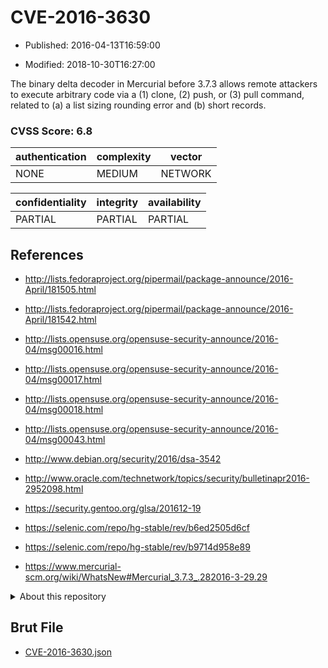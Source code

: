 # CVE-2016-3630

- Published: 2016-04-13T16:59:00

- Modified: 2018-10-30T16:27:00

The binary delta decoder in Mercurial before 3.7.3 allows remote attackers to execute arbitrary code via a (1) clone, (2) push, or (3) pull command, related to (a) a list sizing rounding error and (b) short records.

### CVSS Score: **6.8**

| authentication | complexity | vector |
| --- | --- | --- |
| NONE | MEDIUM | NETWORK |

| confidentiality | integrity | availability |
| --- | --- | --- |
| PARTIAL | PARTIAL | PARTIAL |

## References

* http://lists.fedoraproject.org/pipermail/package-announce/2016-April/181505.html

* http://lists.fedoraproject.org/pipermail/package-announce/2016-April/181542.html

* http://lists.opensuse.org/opensuse-security-announce/2016-04/msg00016.html

* http://lists.opensuse.org/opensuse-security-announce/2016-04/msg00017.html

* http://lists.opensuse.org/opensuse-security-announce/2016-04/msg00018.html

* http://lists.opensuse.org/opensuse-security-announce/2016-04/msg00043.html

* http://www.debian.org/security/2016/dsa-3542

* http://www.oracle.com/technetwork/topics/security/bulletinapr2016-2952098.html

* https://security.gentoo.org/glsa/201612-19

* https://selenic.com/repo/hg-stable/rev/b6ed2505d6cf

* https://selenic.com/repo/hg-stable/rev/b9714d958e89

* https://www.mercurial-scm.org/wiki/WhatsNew#Mercurial_3.7.3_.282016-3-29.29

<details>
<summary>About this repository</summary> 

  This repository is part of the project [Live Hack CVE](https://github.com/Live-Hack-CVE). Main website can be found [www.live-hack.org](https://www.live-hack.org) 
  
  Made by [Sn0wAlice](https://github.com/Sn0wAlice) for the people that care about security and need to have a feed of the latest CVEs. Hope you enjoy it, don't forget to star the repo and follow me on [Twitter](https://twitter.com/Sn0wAlice) and [Github](https://github.com/Sn0wAlice). And that is my [personnal website](https://www.alice-snow.me/)

  - [Home Page](https://github.com/Live-Hack-CVE)
  - [Framework](https://github.com/Live-Hack-CVE/cve-framework)
  - [CVE database](https://github.com/Live-Hack-CVE/full_database)
  - [Changelog](https://github.com/Live-Hack-CVE/Changelog)
</details>

## Brut File

* [CVE-2016-3630.json](https://raw.githubusercontent.com/Live-Hack-CVE/full_database/main/cves/2016/CVE-2016-3630.json)

